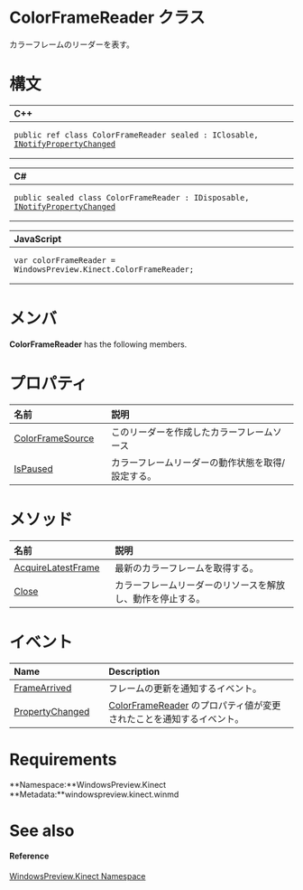 ColorFrameReader クラス  
======================  

カラーフレームのリーダーを表す。
<span id="syntaxSection"></span>

構文
======  

<table>
<colgroup>
<col width="100%" />
</colgroup>
<thead>
<tr class="header">
<th align="left">C++</th>
</tr>
</thead>
<tbody>
<tr class="odd">
<td align="left"><pre><code>public ref class ColorFrameReader sealed : IClosable, <a href="../Data/INotifyPropertyChanged.md">INotifyPropertyChanged</a></code></pre></td>
</tr>
</tbody>
</table>

<table>
<colgroup>
<col width="100%" />
</colgroup>
<thead>
<tr class="header">
<th align="left">C#</th>
</tr>
</thead>
<tbody>
<tr class="odd">
<td align="left"><pre><code>public sealed class ColorFrameReader : IDisposable, <a href="../Data/INotifyPropertyChanged.md">INotifyPropertyChanged</a></code></pre></td>
</tr>
</tbody>
</table>

<table>
<colgroup>
<col width="100%" />
</colgroup>
<thead>
<tr class="header">
<th align="left">JavaScript</th>
</tr>
</thead>
<tbody>
<tr class="odd">
<td align="left"><pre><code>var colorFrameReader = WindowsPreview.Kinect.ColorFrameReader;</code></pre></td>
</tr>
</tbody>
</table>

<span id="classMembersSection"></span>

メンバ
=======  

**ColorFrameReader** has the following members.  

<span id="publicpropertiesSection"></span>

プロパティ
==========  

<table>
<colgroup>
<col width="30%" />
<col width="60%" />
</colgroup>
<thead>
<tr class="header">
<th align="left">名前</th>
<th align="left">説明</th>
</tr>
</thead>
<tbody>
<tr class="odd">
<td align="left"><a href="ColorFrameReader_Class/Properties/ColorFrameSource_Property.md">ColorFrameSource</a></td>
<td align="left">このリーダーを作成したカラーフレームソース</td>
</tr>
<tr class="even">
<td align="left"><a href="ColorFrameReader_Class/Properties/IsPaused_Property.md">IsPaused</a></td>
<td align="left">カラーフレームリーダーの動作状態を取得/設定する。</td>
</tr>
</tbody>
</table>

<span id="publicmethodsSection"></span>

メソッド
=======  

<table>
<colgroup>
<col width="30%" />
<col width="60%" />
</colgroup>
<thead>
<tr class="header">
<th align="left">名前</th>
<th align="left">説明</th>
</tr>
</thead>
<tbody>
<tr class="odd">
<td align="left"><a href="ColorFrameReader_Class/Methods/AcquireLatestFrame_Method.md">AcquireLatestFrame</a></td>
<td align="left">最新のカラーフレームを取得する。</td>
</tr>
<tr class="even">
<td align="left"><a href="ColorFrameReader_Class/Methods/Close_Method.md">Close</a></td>
<td align="left">カラーフレームリーダーのリソースを解放し、動作を停止する。</td>
</tr>
</tbody>
</table>

<span id="publiceventsSection"></span>

イベント
======  

<table>
<colgroup>
<col width="30%" />
<col width="60%" />
</colgroup>
<thead>
<tr class="header">
<th align="left">Name</th>
<th align="left">Description</th>
</tr>
</thead>
<tbody>
<tr class="odd">
<td align="left"><a href="ColorFrameReader_Class/Events/FrameArrived_Event.md">FrameArrived</a></td>
<td align="left">フレームの更新を通知するイベント。</td>
</tr>
<tr class="even">
<td align="left"><a href="ColorFrameReader_Class/Events/PropertyChanged_Event.md">PropertyChanged</a></td>
<td align="left"><a href="">ColorFrameReader</a> のプロパティ値が変更されたことを通知するイベント。</td>
</tr>
</tbody>
</table>

<span id="requirements"></span>

Requirements  
============  

**Namespace:**WindowsPreview.Kinect  
**Metadata:**windowspreview.kinect.winmd  

<span id="ID4E6"></span>

See also  
========  

<span id="ID4EBB"></span>
#### Reference  

[WindowsPreview.Kinect Namespace](../Kinect.md)  



<!--Please do not edit the data in the comment block below.-->
<!--
TOCTitle : ColorFrameReader Class
RLTitle : ColorFrameReader Class
KeywordK : ColorFrameReader class, about
HelpPriority : 2
TopicType : apiref
KeywordF : WindowsPreview.Kinect.ColorFrameReader
KeywordF : ColorFrameReader
KeywordF : WindowsPreview.Kinect.ColorFrameReader
KeywordA : T:WindowsPreview.Kinect.ColorFrameReader
AssetID : T:WindowsPreview.Kinect.ColorFrameReader
Locale : en-us
CommunityContent : 1
APIType : Managed
APILocation : windowspreview.kinect.winmd
APIName : WindowsPreview.Kinect.ColorFrameReader
TargetOS : Windows
TopicType : kbSyntax
DevLang : VB
DevLang : CSharp
DevLang : JavaScript
DevLang : C++
DocSet : K4Wv2
ProjType : K4Wv2Proj
Technology : Kinect for Windows
Product : Kinect for Windows SDK v2
productversion : 20
-->
